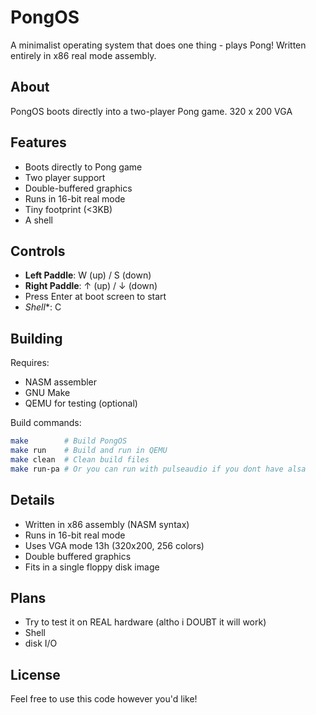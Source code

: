 # PongOS
A minimalist operating system that does one thing - plays Pong! Written entirely in x86 real mode assembly.

## About
PongOS boots directly into a two-player Pong game. 320 x 200 VGA 

## Features
- Boots directly to Pong game
- Two player support
- Double-buffered graphics
- Runs in 16-bit real mode
- Tiny footprint (<3KB)
- A shell

## Controls
- **Left Paddle**: W (up) / S (down)
- **Right Paddle**: ↑ (up) / ↓ (down)
- Press Enter at boot screen to start
- *Shell**: C

## Building
Requires:
- NASM assembler
- GNU Make
- QEMU for testing (optional)

Build commands:
```bash
make        # Build PongOS
make run    # Build and run in QEMU
make clean  # Clean build files
make run-pa # Or you can run with pulseaudio if you dont have alsa
```

## Details
- Written in x86 assembly (NASM syntax)
- Runs in 16-bit real mode
- Uses VGA mode 13h (320x200, 256 colors)
- Double buffered graphics 
- Fits in a single floppy disk image

## Plans
- Try to test it on REAL hardware (altho i DOUBT it will work)
- Shell
- disk I/O

## License
Feel free to use this code however you'd like!
